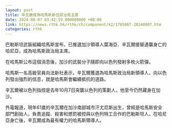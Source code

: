 ```yaml
---
layout: post
title: 辛瓦爾成為哈馬斯新任政治局主席
date: 2024-08-07 03:42:59.000000000 +08:00
link: https://news.rthk.hk/rthk/ch/component/k2/1765067-20240807.htm
categories: rthk
---
```


巴勒斯坦武裝組織哈馬斯宣布，已推選加沙領導人葉海亞．辛瓦爾接替遇襲身亡的哈尼亞，成為哈馬斯政治局主席。

在哈馬斯公布這個消息後，加沙的武裝分子隨即向以色列發射多枚火箭彈。

哈馬斯一名高級官員向法新社表示，辛瓦爾獲選為哈馬斯政治局新領導人，向以色列發出強烈的信息，就是哈馬斯會繼續抵抗的道路。

辛瓦爾被以色列指控是去年10月7日突襲以色列的策劃人，他至今仍然藏身在加沙。

外電報道，現年61歲的辛瓦爾在加沙南部城市汗尤尼斯出生，曾經是哈馬斯安全部門創始人，負責追蹤、殺害和懲罰被控與以色列特工合作的巴勒斯坦人。在哈尼亞身亡後，辛瓦爾成為最有權力的哈馬斯領導人。
